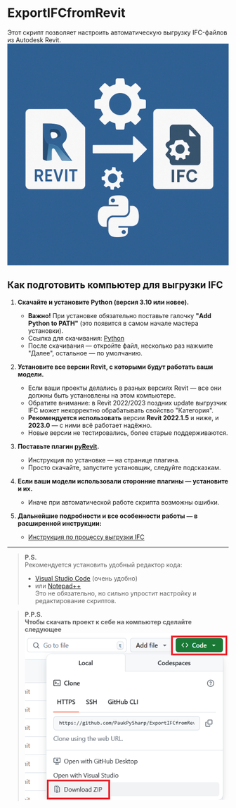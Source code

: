 # ExportIFCfromRevit
Этот скрипт позволяет настроить автоматическую выгрузку IFC-файлов из Autodesk Revit.
![Revit-IFC](_git_images/logo.png)

## Как подготовить компьютер для выгрузки IFC
1. **Скачайте и установите Python (версия 3.10 или новее).**  
   - **Важно!** При установке обязательно поставьте галочку **"Add Python to PATH"** (это появится в самом начале мастера установки).
   - Ссылка для скачивания: [Python](https://www.python.org/downloads/)
   - После скачивания — откройте файл, несколько раз нажмите "Далее", остальное — по умолчанию.

2. **Установите все версии Revit, с которыми будут работать ваши модели.**  
   - Если ваши проекты делались в разных версиях Revit — все они должны быть установлены на этом компьютере.
   - Обратите внимание: в Revit 2022/2023 поздних update выгрузчик IFC может некорректно обрабатывать свойство "Категория".
   - **Рекомендуется использовать** версии **Revit 2022.1.5** и ниже, и **2023.0** — с ними всё работает надёжно.
   - Новые версии не тестировались, более старые поддерживаются.

3. **Поставьте плагин [pyRevit](https://github.com/pyrevitlabs/pyRevit/releases).**  
   - Инструкция по установке — на странице плагина.
   - Просто скачайте, запустите установщик, следуйте подсказкам.

4. **Если ваши модели использовали сторонние плагины — установите и их.**  
   - Иначе при автоматической работе скрипта возможны ошибки.

5. **Дальнейшие подробности и все особенности работы — в расширенной инструкции:**  
   - [Инструкция по процессу выгрузки IFC](_инструкция/Основная_инструкция_выгрузок_IFC.docx)

---

> **P.S.**  
> Рекомендуется установить удобный редактор кода:  
> - [Visual Studio Code](https://code.visualstudio.com/) (очень удобно)  
> - или [Notepad++](https://notepad-plus-plus.org/)  
> Это не обязательно, но сильно упростит настройку и редактирование скриптов.

> **P.P.S.**  
**Чтобы скачать проект к себе на компьютер сделайте следующее**
![Repo](_git_images/download_repo.png)
